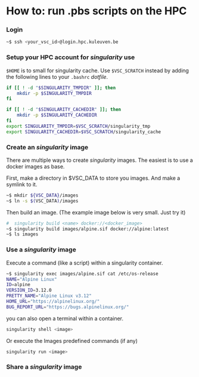 # How to: run .pbs scripts on the HPC

### Login
```bash
~$ ssh <your_vsc_id>@login.hpc.kuleuven.be
```

### Setup your HPC account for _singularity_ use
`$HOME` is to small for singularity cache. Use `$VSC_SCRATCH` instead by adding
the following lines to your `.bashrc` _dotfile_.
```bash
if [[ ! -d "$SINGULARITY_TMPDIR" ]]; then
    mkdir -p $SINGULARITY_TMPDIR
fi

if [[ ! -d "$SINGULARITY_CACHEDIR" ]]; then
    mkdir -p $SINGULARITY_CACHEDIR
fi
export SINGULARITY_TMPDIR=$VSC_SCRATCH/singularity_tmp
export SINGULARITY_CACHEDIR=$VSC_SCRATCH/singularity_cache
```

### Create an _singularity_ image
There are multiple ways to create _singularity_ images. The easiest is to
use a docker images as base.

First, make a directory in $VSC_DATA to store you images. And make a symlink to
it.
```bash
~$ mkdir ${VSC_DATA}/images
~$ ln -s $(VSC_DATA)/images
```

Then build an image. (The example image below is very small. Just try it)
```bash
#  singularity build <name> docker://<docker_image>
~$ singularity build images/alpine.sif docker://alpine:latest
~$ ls images
```

### Use a _singularity_ image
Execute a command (like a script) within a singularity container.
```bash
~$ singularity exec images/alpine.sif cat /etc/os-release
NAME="Alpine Linux"
ID=alpine
VERSION_ID=3.12.0
PRETTY_NAME="Alpine Linux v3.12"
HOME_URL="https://alpinelinux.org/"
BUG_REPORT_URL="https://bugs.alpinelinux.org/"
```

you can also open a terminal within a container.
```bash
singularity shell <image>
```

Or execute the Images predefined commands (if any)
```bash
singularity run <image>
```

### Share a _singularity_ image

